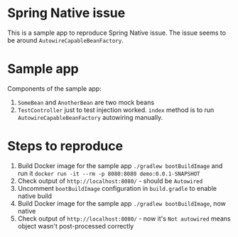 # Spring Native issue

This is a sample app to reproduce Spring Native issue. The issue seems to be around `AutowireCapableBeanFactory`.

# Sample app

Components of the sample app:
1. `SomeBean` and `AnotherBean` are two mock beans
2. `TestController` just to test injection worked. `index` method is to run `AutowireCapableBeanFactory` autowiring manually.

# Steps to reproduce

1. Build Docker image for the sample app `./gradlew bootBuildImage` and run it `docker run -it --rm -p 8080:8080 demo:0.0.1-SNAPSHOT`
2. Check output of `http://localhost:8080/` - should be `Autowired`
3. Uncomment `bootBuildImage` configuration in `build.gradle` to enable native build
4. Build Docker image for the sample app `./gradlew bootBuildImage`, now native
5. Check output of `http://localhost:8080/` - now it's `Not autowired` means object wasn't post-processed correctly
